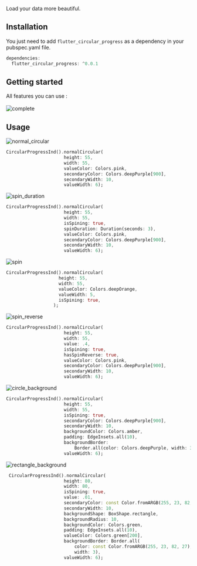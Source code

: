 
Load your data more beautiful.

## Installation

You just need to add ```flutter_circular_progress``` as a dependency in your pubspec.yaml file.

```dart
dependencies:
  flutter_circular_progress: ^0.0.1
```

## Getting started

All features you can use :<br><br>
![complete](https://github.com/edris-mazhari/flutter_circular_progress/assets/91206674/49383266-710d-4c9e-b979-7d2d78134910)


## Usage

![normal_circular](https://github.com/edris-mazhari/flutter_circular_progress/assets/91206674/2d04d472-be12-4738-91d4-693595283c8f)

```dart
CircularProgressInd().normalCircular(
                      height: 55,
                      width: 55,
                      valueColor: Colors.pink,
                      secondaryColor: Colors.deepPurple[900],
                      secondaryWidth: 10,
                      valueWidth: 6);
```

![spin_duration](https://github.com/edris-mazhari/flutter_circular_progress/assets/91206674/69afe996-0469-400c-86a1-a95e2a3fa936)

```dart
CircularProgressInd().normalCircular(
                      height: 55,
                      width: 55,
                      isSpining: true,
                      spinDuration: Duration(seconds: 3),
                      valueColor: Colors.pink,
                      secondaryColor: Colors.deepPurple[900],
                      secondaryWidth: 10,
                      valueWidth: 6);
```

![spin](https://github.com/edris-mazhari/flutter_circular_progress/assets/91206674/cb210364-4ad3-4f19-a419-00422350f487)

```dart
CircularProgressInd().normalCircular(
                    height: 55,
                    width: 55,
                    valueColor: Colors.deepOrange,
                    valueWidth: 5,
                    isSpining: true,
                  );
```
![spin_reverse](https://github.com/edris-mazhari/flutter_circular_progress/assets/91206674/d35b8596-743f-4fd5-88ff-1906510a9b7f)


```dart
CircularProgressInd().normalCircular(
                      height: 55,
                      width: 55,
                      value: .4,
                      isSpining: true,
                      hasSpinReverse: true,
                      valueColor: Colors.pink,
                      secondaryColor: Colors.deepPurple[900],
                      secondaryWidth: 10,
                      valueWidth: 6);
```

![circle_background](https://github.com/edris-mazhari/flutter_circular_progress/assets/91206674/0873af37-c4c3-458f-8a31-4985fb408897)

```dart
CircularProgressInd().normalCircular(
                      height: 55,
                      width: 55,
                      isSpining: true,
                      secondaryColor: Colors.deepPurple[900],
                      secondaryWidth: 10,
                      backgroundColor: Colors.amber,
                      padding: EdgeInsets.all(10),
                      backgroundBorder:
                          Border.all(color: Colors.deepPurple, width: 3),
                      valueWidth: 6);
```

![rectangle_background](https://github.com/edris-mazhari/flutter_circular_progress/assets/91206674/adf12d35-6c44-4944-88f8-15e4cbb5bef2)

```dart
 CircularProgressInd().normalCircular(
                      height: 80,
                      width: 80,
                      isSpining: true,
                      value: .01,
                      secondaryColor: const Color.fromARGB(255, 23, 82, 27),
                      secondaryWidth: 10,
                      backgroundShape: BoxShape.rectangle,
                      backgroundRadius: 10,
                      backgroundColor: Colors.green,
                      padding: EdgeInsets.all(10),
                      valueColor: Colors.green[200],
                      backgroundBorder: Border.all(
                          color: const Color.fromARGB(255, 23, 82, 27),
                          width: 3),
                      valueWidth: 6);
```
